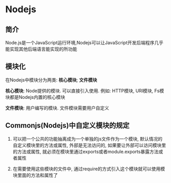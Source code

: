 # Nodejs

## 简介

Node.js是一个JavaScript运行环境,Nodejs可以让JavaScript开发后端程序几乎能实现其他后端语言能实现的所功能

## 模块化

在Nodejs中模块分为两类: **核心模块**; **文件模块**

**核心模块**: Node提供的模块. 可以直接引入使用. 例如: HTTP模块, URl模块, Fs模块都是Nodejs内置的核心模块

**文件模块**: 用户编写的模块. 文件模块需要用户自定义

## Commonjs(Nodejs)中自定义模块的规定

1. 可以把一个公共的功能抽离成为一个单独的js文件作为一个模块, 默认情况的自定义模块里的方法或属性, 外部是无法访问的, 如果要让外部可以访问模块里的方法或属性, 就必须在模块里通过exports或者module.exports暴露方法或者属性

2. 在需要使用这些模块的文件中, 通过require的方式引入这个模块就可以使用模块里面的方法和属性了

